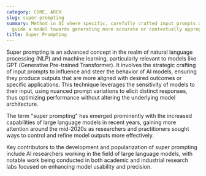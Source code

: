 ```yaml
---
category: CORE, ARCH
slug: super-prompting
summary: Method in AI where specific, carefully crafted input prompts are used to
  guide a model towards generating more accurate or contextually appropriate outputs.
title: Super Prompting
---
```


Super prompting is an advanced concept in the realm of natural language processing (NLP) and machine learning, particularly relevant to models like GPT (Generative Pre-trained Transformer). It involves the strategic crafting of input prompts to influence and steer the behavior of AI models, ensuring they produce outputs that are more aligned with desired outcomes or specific applications. This technique leverages the sensitivity of models to their input, using nuanced prompt variations to elicit distinct responses, thus optimizing performance without altering the underlying model architecture.

The term "super prompting" has emerged prominently with the increased capabilities of large language models in recent years, gaining more attention around the mid-2020s as researchers and practitioners sought ways to control and refine model outputs more effectively.

Key contributors to the development and popularization of super prompting include AI researchers working in the field of large language models, with notable work being conducted in both academic and industrial research labs focused on enhancing model usability and precision.